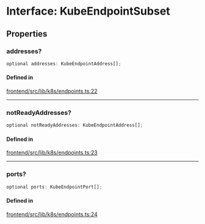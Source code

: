 # Interface: KubeEndpointSubset

## Properties

### addresses?

```ts
optional addresses: KubeEndpointAddress[];
```

#### Defined in

[frontend/src/lib/k8s/endpoints.ts:22](https://github.com/headlamp-k8s/headlamp/blob/2481a1c9f2b4a69a9320466e7a455215b14b97b0/frontend/src/lib/k8s/endpoints.ts#L22)

***

### notReadyAddresses?

```ts
optional notReadyAddresses: KubeEndpointAddress[];
```

#### Defined in

[frontend/src/lib/k8s/endpoints.ts:23](https://github.com/headlamp-k8s/headlamp/blob/2481a1c9f2b4a69a9320466e7a455215b14b97b0/frontend/src/lib/k8s/endpoints.ts#L23)

***

### ports?

```ts
optional ports: KubeEndpointPort[];
```

#### Defined in

[frontend/src/lib/k8s/endpoints.ts:24](https://github.com/headlamp-k8s/headlamp/blob/2481a1c9f2b4a69a9320466e7a455215b14b97b0/frontend/src/lib/k8s/endpoints.ts#L24)

